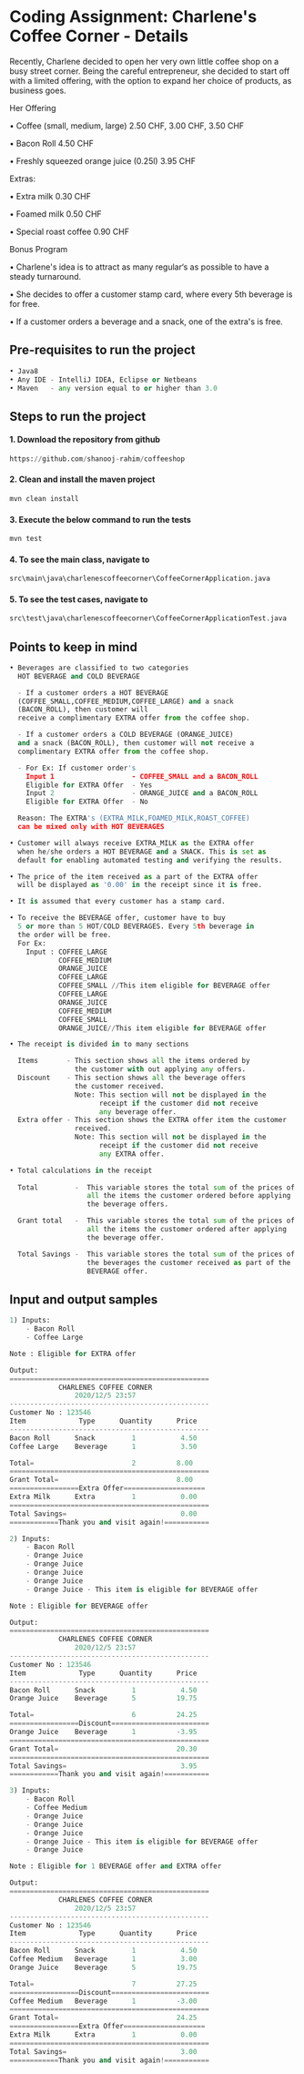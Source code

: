 # Coding Assignment: Charlene's Coffee Corner - Details

Recently, Charlene decided to open her very own little coffee shop on a busy street corner.
Being the careful entrepreneur, she decided to start off with a limited offering, with the option to expand her
choice of products, as business goes.

Her Offering

• Coffee (small, medium, large) 2.50 CHF, 3.00 CHF, 3.50 CHF

• Bacon Roll 4.50 CHF

• Freshly squeezed orange juice (0.25l) 3.95 CHF

Extras:

• Extra milk 0.30 CHF

• Foamed milk 0.50 CHF

• Special roast coffee 0.90 CHF

Bonus Program

• Charlene's idea is to attract as many regular‘s as possible to have a steady turnaround.

• She decides to offer a customer stamp card, where every 5th beverage is for free.

• If a customer orders a beverage and a snack, one of the extra's is free.

## Pre-requisites to run the project
```python
• Java8
• Any IDE - IntelliJ IDEA, Eclipse or Netbeans
• Maven   - any version equal to or higher than 3.0
```

## Steps to run the project
#### 1. Download the repository from github
```python
https://github.com/shanooj-rahim/coffeeshop
```
#### 2. Clean and install the maven project
```python
mvn clean install
```
#### 3. Execute the below command to run the tests

```bash
mvn test
```
#### 4. To see the main class, navigate to

```bash
src\main\java\charlenescoffeecorner\CoffeeCornerApplication.java
```

#### 5. To see the test cases, navigate to

```bash
src\test\java\charlenescoffeecorner\CoffeeCornerApplicationTest.java
```

## Points to keep in mind

```python
• Beverages are classified to two categories
  HOT BEVERAGE and COLD BEVERAGE

  - If a customer orders a HOT BEVERAGE 
  (COFFEE_SMALL,COFFEE_MEDIUM,COFFEE_LARGE) and a snack 
  (BACON_ROLL), then customer will 
  receive a complimentary EXTRA offer from the coffee shop.

  - If a customer orders a COLD BEVERAGE (ORANGE_JUICE) 
  and a snack (BACON_ROLL), then customer will not receive a 
  complimentary EXTRA offer from the coffee shop.

  - For Ex: If customer order's 
    Input 1                   - COFFEE_SMALL and a BACON_ROLL
    Eligible for EXTRA Offer  - Yes
    Input 2                   - ORANGE_JUICE and a BACON_ROLL
    Eligible for EXTRA Offer  - No

  Reason: The EXTRA's (EXTRA_MILK,FOAMED_MILK,ROAST_COFFEE)
  can be mixed only with HOT BEVERAGES

• Customer will always receive EXTRA_MILK as the EXTRA offer 
  when he/she orders a HOT BEVERAGE and a SNACK. This is set as
  default for enabling automated testing and verifying the results.

• The price of the item received as a part of the EXTRA offer
  will be displayed as '0.00' in the receipt since it is free.

• It is assumed that every customer has a stamp card.

• To receive the BEVERAGE offer, customer have to buy
  5 or more than 5 HOT/COLD BEVERAGES. Every 5th beverage in
  the order will be free.
  For Ex:
    Input : COFFEE_LARGE
            COFFEE_MEDIUM
            ORANGE_JUICE
            COFFEE_LARGE
            COFFEE_SMALL //This item eligible for BEVERAGE offer
            COFFEE_LARGE
            ORANGE_JUICE
            COFFEE_MEDIUM
            COFFEE_SMALL
            ORANGE_JUICE//This item eligible for BEVERAGE offer

• The receipt is divided in to many sections

  Items       - This section shows all the items ordered by
                the customer with out applying any offers.
  Discount    - This section shows all the beverage offers
                the customer received.
                Note: This section will not be displayed in the
                      receipt if the customer did not receive
                      any beverage offer.
  Extra offer - This section shows the EXTRA offer item the customer
                received.
                Note: This section will not be displayed in the
                      receipt if the customer did not receive
                      any EXTRA offer.

• Total calculations in the receipt
  
  Total         -  This variable stores the total sum of the prices of
                   all the items the customer ordered before applying
                   the beverage offers.

  Grant total   -  This variable stores the total sum of the prices of
                   all the items the customer ordered after applying
                   the beverage offer.

  Total Savings -  This variable stores the total sum of the prices of
                   the beverages the customer received as part of the
                   BEVERAGE offer. 
```

## Input and output samples

```python
1) Inputs:
    - Bacon Roll
    - Coffee Large

Note : Eligible for EXTRA offer

Output:
=================================================
            CHARLENES COFFEE CORNER
                2020/12/5 23:57
-------------------------------------------------
Customer No : 123546
Item             Type      Quantity      Price
-------------------------------------------------
Bacon Roll      Snack         1           4.50
Coffee Large    Beverage      1           3.50

Total=                        2          8.00
=================================================
Grant Total=                             8.00
=================Extra Offer====================
Extra Milk      Extra         1           0.00
=================================================
Total Savings=                            0.00
============Thank you and visit again!===========

2) Inputs:
    - Bacon Roll
    - Orange Juice
    - Orange Juice
    - Orange Juice
    - Orange Juice
    - Orange Juice - This item is eligible for BEVERAGE offer

Note : Eligible for BEVERAGE offer

Output:
=================================================
            CHARLENES COFFEE CORNER
                2020/12/5 23:57
-------------------------------------------------
Customer No : 123546
Item             Type      Quantity      Price
-------------------------------------------------
Bacon Roll      Snack         1           4.50
Orange Juice    Beverage      5          19.75

Total=                        6          24.25
=================Discount========================
Orange Juice    Beverage      1          -3.95
=================================================
Grant Total=                             20.30
=================================================
Total Savings=                            3.95
============Thank you and visit again!===========

3) Inputs:
    - Bacon Roll
    - Coffee Medium
    - Orange Juice
    - Orange Juice
    - Orange Juice
    - Orange Juice - This item is eligible for BEVERAGE offer
    - Orange Juice

Note : Eligible for 1 BEVERAGE offer and EXTRA offer

Output:
=================================================
            CHARLENES COFFEE CORNER
                2020/12/5 23:57
-------------------------------------------------
Customer No : 123546
Item             Type      Quantity      Price
-------------------------------------------------
Bacon Roll      Snack         1           4.50
Coffee Medium   Beverage      1           3.00
Orange Juice    Beverage      5          19.75

Total=                        7          27.25
=================Discount========================
Coffee Medium   Beverage      1          -3.00
=================================================
Grant Total=                             24.25
=================Extra Offer====================
Extra Milk      Extra         1           0.00
=================================================
Total Savings=                            3.00
============Thank you and visit again!=========== 

```